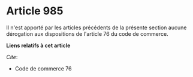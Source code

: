 # Article 985

Il n'est apporté par les articles précédents de la présente section aucune dérogation aux dispositions de l'article 76 du
code de commerce.

**Liens relatifs à cet article**

_Cite_:

  - Code de commerce 76
